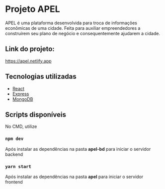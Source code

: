 # Projeto APEL

APEL é uma plataforma desenvolvida para troca de informações
econômicas de uma cidade.
Feita para auxiliar empreendedores a construírem seu plano
de negócio e consequentemente ajudarem a cidade.

## Link do projeto: 

https://apel.netlify.app

## Tecnologias utilizadas

- [React](https://pt-br.reactjs.org)
- [Express](https://expressjs.com/pt-br/)
- [MongoDB](https://www.mongodb.com)

## Scripts disponíveis

No CMD, utilize

### `npm dev`

Após instalar as dependências na pasta **apel-bd** para iniciar o servidor backend

### `yarn start`

Após instalar as dependências na pasta **apel** para iniciar o servidor frontend


